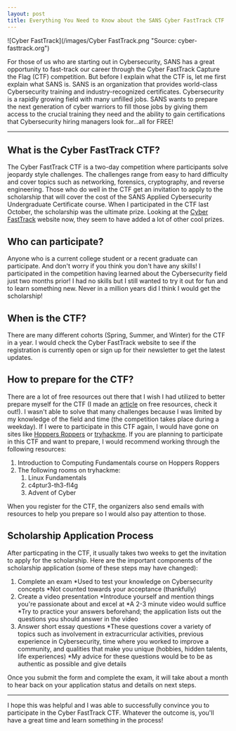 ```yaml
---
layout: post
title: Everything You Need to Know about the SANS Cyber FastTrack CTF
---
```

![Cyber FastTrack](/images/Cyber FastTrack.png "Source: cyber-fasttrack.org")


For those of us who are starting out in Cybersecurity, SANS has a great opportunity to fast-track
our career through the Cyber FastTrack Capture the Flag (CTF) competition. But before I explain 
what the CTF is, let me first explain what SANS is. SANS is an organization that provides
world-class Cybersecurity training and industry-recognized certificates. Cybersecurity is a
rapidly growing field with many unfilled jobs. SANS wants to prepare the next generation of
cyber warriors to fill those jobs by giving them access to the crucial training they need and the
ability to gain certifications that Cybersecurity hiring managers look for...all for FREE!

--------------------------------

What is the Cyber FastTrack CTF?
--------------------------------

The Cyber FastTrack CTF is a two-day competition where participants solve jeopardy style
challenges. The challenges range from easy to hard difficulty and cover topics such as networking,
forensics, cryptography, and reverse engineering. Those who do well in the CTF get an invitation
to apply to the scholarship that will cover the cost of the SANS Applied Cybersecurity Undergraduate
Certificate course. When I participated in the CTF last October, the scholarship was the ultimate
prize. Looking at the [Cyber FastTrack](https://cyber-fasttrack.org/) website now, they seem to
have added a lot of other cool prizes.

Who can participate?
--------------------

Anyone who is a current college student or a recent graduate can participate. And don't worry
if you think you don't have any skills! I participated in the competition having learned about the
Cybersecurity field just two months prior! I had no skills but I still wanted to try it out for
fun and to learn something new. Never in a million years did I think I would get the scholarship!

When is the CTF?
----------------

There are many different cohorts (Spring, Summer, and Winter) for the CTF in a year. I would check
the Cyber FastTrack website to see if the registration is currently open or sign up for their
newsletter to get the latest updates.

How to prepare for the CTF?
---------------------------

There are a lot of free resources out there that I wish I had utilized to better prepare myself
for the CTF (I made an [article](https://baishakicodes.github.io/Getting-Started/) on free resources, check it out!). 
I wasn't able to solve that many challenges because I was limited by my knowledge of the field 
and time (the competition takes place during a weekday). If I were to participate in this CTF again, 
I would have gone on sites like [Hoppers Roppers](https://www.hoppersroppers.org/) or [tryhackme](https://tryhackme.com/). 
If you are planning to participate in this CTF and want to prepare, I would recommend working through
the following resources:

1. Introduction to Computing Fundamentals course on Hoppers Roppers 
2. The following rooms on tryhackme:
    1. Linux Fundamentals
    2. c4ptur3-th3-fl4g
    3. Advent of Cyber 

When you register for the CTF, the organizers also send emails with resources to help you
prepare so I would also pay attention to those.

Scholarship Application Process
-------------------------------

After particpating in the CTF, it usually takes two weeks to get the invitation to apply for the
scholarship. Here are the important components of the scholarship application (some of these steps
may have changed):

1. Complete an exam
    *Used to test your knowledge on Cybersecurity concepts
    *Not counted towards your acceptance (thankfully)
2. Create a video presentation
    *Introduce yourself and mention things you're passionate about and excel at
    *A 2-3 minute video would suffice
    *Try to practice your answers beforehand; the application lists out the questions you should answer
     in the video
3. Answer short essay questions
    *These questions cover a variety of topics such as involvement in extracurricular activities, previous
     experience in Cybersecurity, time where you worked to improve a community, and qualities that make you
     unique (hobbies, hidden talents, life experiences)
    *My advice for these questions would be to be as authentic as possible and give details

Once you submit the form and complete the exam, it will take about a month to hear back on your
application status and details on next steps.

-----------------------------------------

I hope this was helpful and I was able to successfully convince you to participate in the Cyber 
FastTrack CTF. Whatever the outcome is, you'll have a great time and learn something in the 
process!
